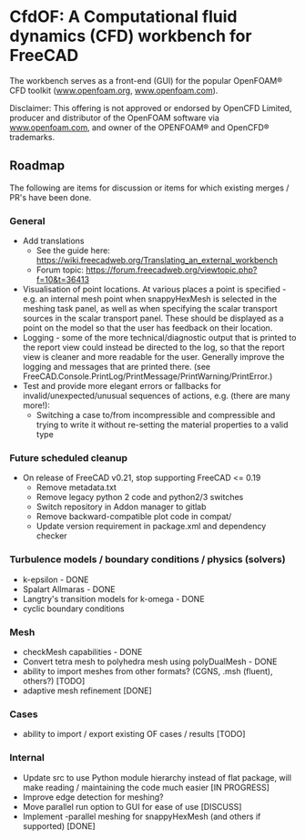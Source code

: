 # CfdOF: A Computational fluid dynamics (CFD) workbench for FreeCAD

The workbench serves as a front-end (GUI) for the popular OpenFOAM® CFD toolkit (www.openfoam.org, www.openfoam.com).

Disclaimer:
This offering is not approved or endorsed by OpenCFD Limited, producer and distributor of the OpenFOAM software via 
www.openfoam.com, and owner of the OPENFOAM® and OpenCFD® trademarks.

## Roadmap

The following are items for discussion or items for which existing merges / PR's have been done.

### General

* Add translations
    * See the guide here: https://wiki.freecadweb.org/Translating_an_external_workbench
    * Forum topic: https://forum.freecadweb.org/viewtopic.php?f=10&t=36413
* Visualisation of point locations. At various places a point is specified - e.g. an internal 
mesh point when snappyHexMesh is selected in the meshing task panel, as well as
when specifying the scalar transport sources in the scalar transport panel. These should be 
displayed as a point on the model so that the user has feedback on their location. 
* Logging - some of the more technical/diagnostic output that is printed to the report view 
could instead be directed to the log, so that the report view is cleaner and more readable 
for the user. Generally improve the logging and messages that are printed there.
(see FreeCAD.Console.PrintLog/PrintMessage/PrintWarning/PrintError.)
* Test and provide more elegant errors or fallbacks for invalid/unexpected/unusual sequences of actions,
e.g. (there are many more!):
    * Switching a case to/from incompressible and compressible and trying to write it without
    re-setting the material properties to a valid type

### Future scheduled cleanup
* On release of FreeCAD v0.21, stop supporting FreeCAD <= 0.19
    * Remove metadata.txt
    * Remove legacy python 2 code and python2/3 switches
    * Switch repository in Addon manager to gitlab
    * Remove backward-compatible plot code in compat/
    * Update version requirement in package.xml and dependency checker
    

### Turbulence models / boundary conditions / physics (solvers)
* k-epsilon - DONE
* Spalart Allmaras - DONE
* Langtry's transition models for k-omega - DONE
* cyclic boundary conditions

### Mesh
* checkMesh capabilities - DONE
* Convert tetra mesh to polyhedra mesh using polyDualMesh - DONE
* ability to import meshes from other formats? (CGNS, .msh (fluent), others?) [TODO]
* adaptive mesh refinement [DONE]

### Cases
* ability to import / export existing OF cases / results [TODO]

### Internal
* Update src to use Python module hierarchy instead of flat package, will make reading / maintaining the code much easier [IN PROGRESS]
* Improve edge detection for meshing?
* Move parallel run option to GUI for ease of use [DISCUSS]
* Implement -parallel meshing for snappyHexMesh (and others if supported) [DONE]
